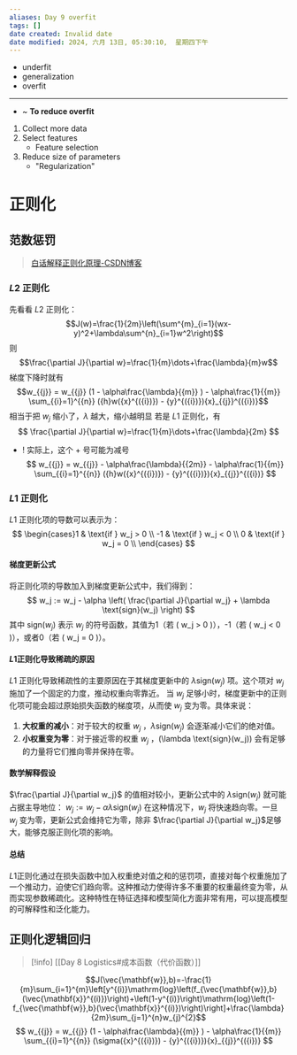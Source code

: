```yaml
---
aliases: Day 9 overfit
tags: []
date created: Invalid date
date modified: 2024, 六月 13日, 05:30:10,  星期四下午
---
```

- underfit
- generalization
- overfit
---
- ~ **To reduce overfit**
1. Collect more data
2. Select features
	 - Feature selection
3. Reduce size of parameters
	 - "Regularization"
# 正则化
## 范数惩罚
> [白话解释正则化原理-CSDN博客](https://blog.csdn.net/LEEANG121/article/details/102692653)
### $L2$ 正则化
先看看 $L2$ 正则化：
$$J(w)=\frac{1}{2m}\left(\sum^{m}_{i=1}(wx-y)^2+\lambda\sum^{n}_{i=1}w^2\right)$$
则 $$\frac{\partial J}{\partial w}=\frac{1}{m}\dots+\frac{\lambda}{m}w$$
梯度下降时就有
$$w_{{j}} = w_{{j}} (1 - \alpha\frac{\lambda}{{m}} ) - \alpha\frac{1}{{m}} \sum_{{i}=1}^{{n}} ({h}w({x}^{({i})}) - {y}^{({i})}){x}_{{j}}^{({i})}$$
相当于把 $w_j$ 缩小了，$\lambda$ 越大，缩小越明显
若是 $L1$ 正则化，有
$$
\frac{\partial J}{\partial w}=\frac{1}{m}\dots+\frac{\lambda}{2m}
$$
- ! 实际上，这个 $+$ 号可能为减号
$$
w_{{j}} = w_{{j}} - \alpha\frac{\lambda}{{2m}} - \alpha\frac{1}{{m}} \sum_{{i}=1}^{{n}} ({h}w({x}^{({i})}) - {y}^{({i})}){x}_{{j}}^{({i})}
$$
### $L1$ 正则化
$L1$ 正则化项的导数可以表示为：
$$
\begin{cases}1 & \text{if } w_j > 0 \\ -1 & \text{if } w_j < 0 \\ 0 & \text{if } w_j = 0 \\ \end{cases}  $$
#### 梯度更新公式 
将正则化项的导数加入到梯度更新公式中，我们得到： 
$$ w_j := w_j - \alpha \left( \frac{\partial J}{\partial w_j} + \lambda \text{sign}(w_j) \right)  $$
其中 $\text{sign}(w_j)$ 表示 $w_j$ 的符号函数，其值为1（若 \( w_j > 0 \)），-1（若 \( w_j < 0 \)），或者0（若 \( w_j = 0 \)）。
#### $L1$正则化导致稀疏的原因 
$L1$ 正则化导致稀疏性的主要原因在于其梯度更新中的 $\lambda \text{sign}(w_j)$ 项。这个项对  $w_j$  施加了一个固定的力度，推动权重向零靠近。
当 $w_j$  足够小时，梯度更新中的正则化项可能会超过原始损失函数的梯度项，从而使 $w_j$  变为零。具体来说： 
1. **大权重的减小**：对于较大的权重 $w_j$ ，$\lambda \text{sign}(w_j)$ 会逐渐减小它们的绝对值。 
2. **小权重变为零**：对于接近零的权重 $w_j$ ，\(\lambda \text{sign}(w_j)\) 会有足够的力量将它们推向零并保持在零。 
#### 数学解释假设
$\frac{\partial J}{\partial w_j}$ 的值相对较小，更新公式中的 $\lambda \text{sign}(w_j)$ 就可能占据主导地位： $w_j := w_j - \alpha \lambda \text{sign}(w_j)$ 在这种情况下，$w_j$  将快速趋向零。一旦 $w_j$  变为零，更新公式会维持它为零，除非 $\frac{\partial J}{\partial w_j}$足够大，能够克服正则化项的影响。 
#### 总结 
$L1$正则化通过在损失函数中加入权重绝对值之和的惩罚项，直接对每个权重施加了一个推动力，迫使它们趋向零。这种推动力使得许多不重要的权重最终变为零，从而实现参数稀疏化。这种特性在特征选择和模型简化方面非常有用，可以提高模型的可解释性和泛化能力。
## 正则化逻辑回归
>[!info] [[Day 8 Logistics#成本函数（代价函数）]]

$$J(\vec{\mathbf{w}},b)=-\frac{1}{m}\sum_{i=1}^{m}\left[y^{(i)}\mathrm{log}\left(f_{\vec{\mathbf{w}},b}(\vec{\mathbf{x}}^{(i)})\right)+\left(1-y^{(i)}\right)\mathrm{log}\left(1-f_{\vec{\mathbf{w}},b}(\vec{\mathbf{x}}^{(i)})\right)\right]+\frac{\lambda}{2m}\sum_{j=1}^{n}w_{j}^{2}$$
$$
w_{{j}} = w_{{j}} (1 - \alpha\frac{\lambda}{{m}} ) - \alpha\frac{1}{{m}} \sum_{{i}=1}^{{n}} (\sigma({x}^{({i})}) - {y}^{({i})}){x}_{{j}}^{({i})}
$$